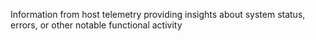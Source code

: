 Information from host telemetry providing insights about system status, errors, or other notable functional activity
